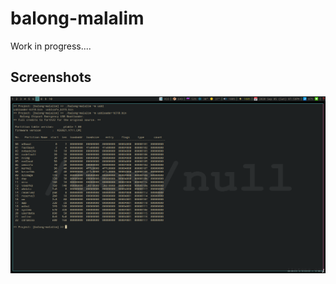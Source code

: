 # balong-malalim

Work in progress....


## Screenshots

![Screnshot for -m option](screenshot_mflag.png)

